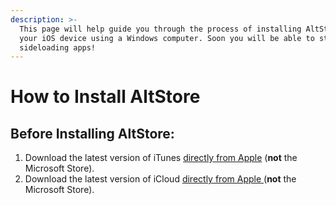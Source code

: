 ```yaml
---
description: >-
  This page will help guide you through the process of installing AltStore onto
  your iOS device using a Windows computer. Soon you will be able to start
  sideloading apps!
---
```


# How to Install AltStore

## **Before Installing AltStore:**

1. Download the latest version of iTunes [directly from Apple](https://www.apple.com/itunes/download/win64) (**not** the Microsoft Store).
2. Download the latest version of iCloud [directly from Apple ](https://updates.cdn-apple.com/2020/windows/001-39935-20200911-1A70AA56-F448-11EA-8CC0-99D41950005E/iCloudSetup.exe)(**not** the Microsoft Store).

